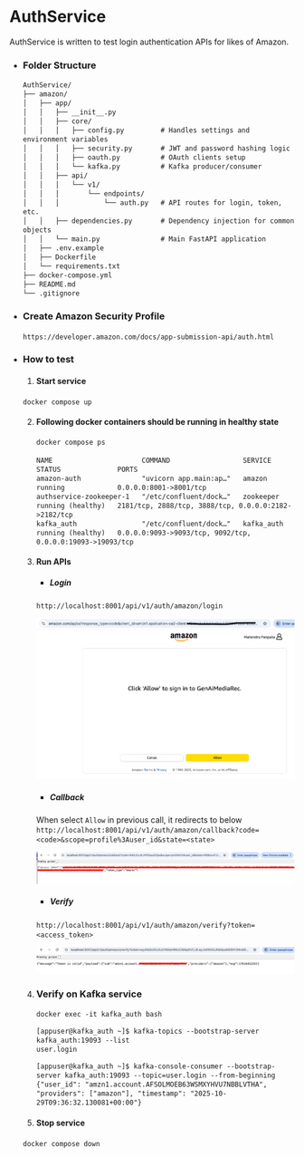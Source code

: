 # AuthService
AuthService is written to test login authentication APIs for likes of Amazon.

* ### Folder Structure

    ```
    AuthService/
    ├── amazon/
    │   ├── app/
    │   │   ├── __init__.py
    │   │   ├── core/
    │   │   │   ├── config.py         # Handles settings and environment variables
    │   │   │   ├── security.py       # JWT and password hashing logic
    │   │   │   ├── oauth.py          # OAuth clients setup
    │   │   │   └── kafka.py          # Kafka producer/consumer
    │   │   ├── api/
    │   │   │   └── v1/
    │   │   │       └── endpoints/
    │   │   │           └── auth.py   # API routes for login, token, etc.
    │   │   ├── dependencies.py       # Dependency injection for common objects
    │   │   └── main.py               # Main FastAPI application
    │   ├── .env.example
    │   ├── Dockerfile
    │   └── requirements.txt
    ├── docker-compose.yml
    ├── README.md
    └── .gitignore
    ```

* ### Create Amazon Security Profile
    `https://developer.amazon.com/docs/app-submission-api/auth.html`

* ### How to test

    1. #### Start service
    `docker compose up`

    2. #### Following docker containers should be running in healthy state

        ```
        docker compose ps

        NAME                      COMMAND                  SERVICE             STATUS              PORTS
        amazon-auth               "uvicorn app.main:ap…"   amazon              running             0.0.0.0:8001->8001/tcp
        authservice-zookeeper-1   "/etc/confluent/dock…"   zookeeper           running (healthy)   2181/tcp, 2888/tcp, 3888/tcp, 0.0.0.0:2182->2182/tcp
        kafka_auth                "/etc/confluent/dock…"   kafka_auth          running (healthy)   0.0.0.0:9093->9093/tcp, 9092/tcp, 0.0.0.0:19093->19093/tcp
        ```
    3. #### Run APIs
        * ##### Login

        `http://localhost:8001/api/v1/auth/amazon/login`

        ![Alt text for the image](images/login.png)

        * ##### Callback
         When select `Allow` in previous call, it redirects to below
        `http://localhost:8001/api/v1/auth/amazon/callback?code=<code>&scope=profile%3Auser_id&state=<state>`

        ![Alt text for the image](images/callback.png)

        * ##### Verify

        `http://localhost:8001/api/v1/auth/amazon/verify?token=<access_token>`

        ![Alt text for the image](images/verify.png)

    4. ### Verify on Kafka service
    
        `docker exec -it kafka_auth bash`

        ```
        [appuser@kafka_auth ~]$ kafka-topics --bootstrap-server kafka_auth:19093 --list
        user.login
        ```


        ```
        [appuser@kafka_auth ~]$ kafka-console-consumer --bootstrap-server kafka_auth:19093 --topic=user.login --from-beginning
        {"user_id": "amzn1.account.AFSOLMOEB63WSMXYHVU7NBBLVTHA", "providers": ["amazon"], "timestamp": "2025-10-29T09:36:32.130081+00:00"}
        ```


    4. #### Stop service
    `docker compose down`
